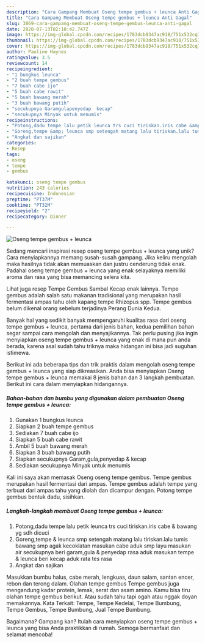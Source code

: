 ```yaml
---
description: "Cara Gampang Membuat Oseng tempe gembus + leunca Anti Gagal"
title: "Cara Gampang Membuat Oseng tempe gembus + leunca Anti Gagal"
slug: 3869-cara-gampang-membuat-oseng-tempe-gembus-leunca-anti-gagal
date: 2020-07-13T02:10:42.747Z
image: https://img-global.cpcdn.com/recipes/1783dcb9347ac918/751x532cq70/oseng-tempe-gembus-leunca-foto-resep-utama.jpg
thumbnail: https://img-global.cpcdn.com/recipes/1783dcb9347ac918/751x532cq70/oseng-tempe-gembus-leunca-foto-resep-utama.jpg
cover: https://img-global.cpcdn.com/recipes/1783dcb9347ac918/751x532cq70/oseng-tempe-gembus-leunca-foto-resep-utama.jpg
author: Pauline Haynes
ratingvalue: 3.5
reviewcount: 14
recipeingredient:
- "1 bungkus leunca"
- "2 buah tempe gembus"
- "7 buah cabe ijo"
- "5 buah cabe rawit"
- "5 buah bawang merah"
- "3 buah bawang putih"
- "secukupnya Garamgulapenyedap  kecap"
- "secukupnya Minyak untuk menumis"
recipeinstructions:
- "Potong,dadu tempe lalu petik leunca trs cuci tiriskan.iris cabe &amp; bawang yg sdh dicuci"
- "Goreng,tempe &amp; leunca smp setengah matang lalu tiriskan.lalu tumis bawang smp agak kecoklatan masukan cabe aduk smp layu masukan air secukupnya beri garam,gula &amp; penyedap rasa aduk masukan tempe &amp; leunca beri kecap aduk rata tes rasa"
- "Angkat dan sajikan"
categories:
- Resep
tags:
- oseng
- tempe
- gembus

katakunci: oseng tempe gembus 
nutrition: 243 calories
recipecuisine: Indonesian
preptime: "PT37M"
cooktime: "PT32M"
recipeyield: "2"
recipecategory: Dinner

---
```



![Oseng tempe gembus + leunca](https://img-global.cpcdn.com/recipes/1783dcb9347ac918/751x532cq70/oseng-tempe-gembus-leunca-foto-resep-utama.jpg)

Sedang mencari inspirasi resep oseng tempe gembus + leunca yang unik? Cara menyiapkannya memang susah-susah gampang. Jika keliru mengolah maka hasilnya tidak akan memuaskan dan justru cenderung tidak enak. Padahal oseng tempe gembus + leunca yang enak selayaknya memiliki aroma dan rasa yang bisa memancing selera kita.

Lihat juga resep Tempe Gembus Sambal Kecap enak lainnya. Tempe gembus adalah salah satu makanan tradisional yang merupakan hasil fermentasi ampas tahu oleh kapang tempe Rhizopus spp. Tempe gembus belum dikenal orang sebelum terjadinya Perang Dunia Kedua.

Banyak hal yang sedikit banyak mempengaruhi kualitas rasa dari oseng tempe gembus + leunca, pertama dari jenis bahan, kedua pemilihan bahan segar sampai cara mengolah dan menyajikannya. Tak perlu pusing jika ingin menyiapkan oseng tempe gembus + leunca yang enak di mana pun anda berada, karena asal sudah tahu triknya maka hidangan ini bisa jadi suguhan istimewa.


Berikut ini ada beberapa tips dan trik praktis dalam mengolah oseng tempe gembus + leunca yang siap dikreasikan. Anda bisa menyiapkan Oseng tempe gembus + leunca memakai 8 jenis bahan dan 3 langkah pembuatan. Berikut ini cara dalam menyiapkan hidangannya.

<!--inarticleads1-->

##### Bahan-bahan dan bumbu yang digunakan dalam pembuatan Oseng tempe gembus + leunca:

1. Gunakan 1 bungkus leunca
1. Siapkan 2 buah tempe gembus
1. Sediakan 7 buah cabe ijo
1. Siapkan 5 buah cabe rawit
1. Ambil 5 buah bawang merah
1. Siapkan 3 buah bawang putih
1. Siapkan secukupnya Garam,gula,penyedap &amp; kecap
1. Sediakan secukupnya Minyak untuk menumis


Kali ini saya akan memasak Oseng oseng tempe gembus. Tempe gembus merupakan hasil fermentasi dari ampas. Tempe gembus adalah tempe yang terbuat dari ampas tahu yang diolah dan dicampur dengan. Potong tempe gembus bentuk dadu, sisihkan. 

<!--inarticleads2-->

##### Langkah-langkah membuat Oseng tempe gembus + leunca:

1. Potong,dadu tempe lalu petik leunca trs cuci tiriskan.iris cabe &amp; bawang yg sdh dicuci
1. Goreng,tempe &amp; leunca smp setengah matang lalu tiriskan.lalu tumis bawang smp agak kecoklatan masukan cabe aduk smp layu masukan air secukupnya beri garam,gula &amp; penyedap rasa aduk masukan tempe &amp; leunca beri kecap aduk rata tes rasa
1. Angkat dan sajikan


Masukkan bumbu halus, cabe merah, lengkuas, daun salam, santan encer, rebon dan terong dalam. Olahan tempe gembus Tempe gembus juga mengandung kadar protein, lemak, serat dan asam amino. Kamu bisa tiru olahan tempe gembus berikut. Atau sudah tahu tapi ogah atau nggak doyan memakannya. Kata Terkait: Tempe, Tempe Kedelai, Tempe Bumbung, Tempe Gembus, Tempe Bumbung, Jual Tempe Bumbung. 

Bagaimana? Gampang kan? Itulah cara menyiapkan oseng tempe gembus + leunca yang bisa Anda praktikkan di rumah. Semoga bermanfaat dan selamat mencoba!
